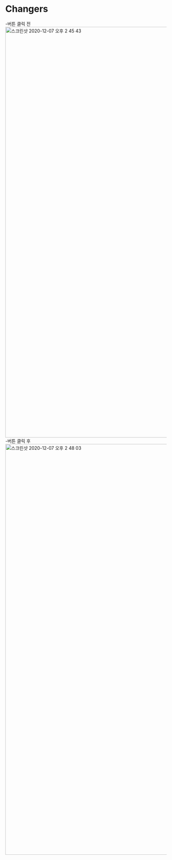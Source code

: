 # Changers
-버튼 클릭 전
<img width="1280" alt="스크린샷 2020-12-07 오후 2 45 43" src="https://user-images.githubusercontent.com/61865479/101314326-9f61b880-389b-11eb-8e4b-fe6e36dff3ea.png">
-버튼 클릭 후
<img width="1280" alt="스크린샷 2020-12-07 오후 2 48 03" src="https://user-images.githubusercontent.com/61865479/101314374-bf917780-389b-11eb-8e80-179d0dbbf234.png">
